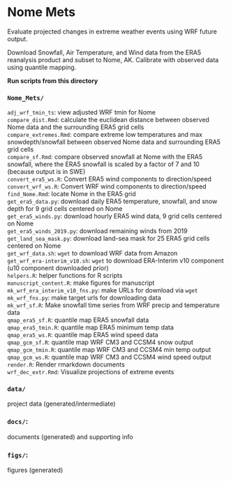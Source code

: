 # Nome Mets

Evaluate projected changes in extreme weather events using WRF future output.

Download Snowfall, Air Temperature, and Wind data from the ERA5 reanalysis product and subset to Nome, AK. 
Calibrate with observed data using quantile mapping.

**Run scripts from this directory**  

### `Nome_Mets/`
`adj_wrf_tmin_ts`: view adjusted WRF tmin for Nome  
`compare_dist.Rmd`: calculate the euclidean distance between observed Nome data and the surrounding ERA5 grid cells  
`compare_extremes.Rmd`: compare extreme low temperatures and max snowdepth/snowfall between observed Nome data and surrounding ERA5 grid cells  
`compare_sf.Rmd`: compare observed snowfall at Nome with the ERA5 snowfall, where the ERA5 snowfall is scaled by a factor of 7 and 10 (because output is in SWE)  
`convert_era5_ws.R`: Convert ERA5 wind components to direction/speed  
`convert_wrf_ws.R`: Convert WRF wind components to direction/speed  
`find_Nome.Rmd`: locate Nome in the ERA5 grid  
`get_era5_data.py`: download daily ERA5 temperature, snowfall, and snow depth for 9 grid cells centered on Nome  
`get_era5_winds.py`: download hourly ERA5 wind data, 9 grid cells centered on Nome  
`get_era5_winds_2019.py`: download remaining winds from 2019  
`get_land_sea_mask.py`: download land-sea mask for 25 ERA5 grid cells centered on Nome  
`get_wrf_data.sh`: `wget` to download WRF data from Amazon  
`get_wrf_era-interim_v10.sh`: `wget` to download ERA-Interim v10 component (u10 component downloaded prior)  
`helpers.R`: helper functions for R scripts  
`manuscript_content.R`: make figures for manuscript
`mk_wrf_era_interim_v10_fns.py`: make URLs for download via `wget`
`mk_wrf_fns.py`: make target urls for downloading data  
`mk_wrf_sf.R`: Make snowfall time series from WRF precip and temperature data  
`qmap_era5_sf.R`: quantile map ERA5 snowfall data   
`qmap_era5_tmin.R`: quantile map ERA5 minimum temp data  
`qmap_era5_ws.R`: quantile map ERA5 wind speed data   
`qmap_gcm_sf.R`: quantile map WRF CM3 and CCSM4 snow output  
`qmap_gcm_tmin.R`: quantile map WRF CM3 and CCSM4 min temp output  
`qmap_gcm_ws.R`: quantile map WRF CM3 and CCSM4 wind speed output  
`render.R`: Render rmarkdown documents  
`wrf_dec_extr.Rmd`: Visualize projections of extreme events

### `data/`
project data (generated/intermediate)

### `docs/`: 
documents (generated) and supporting info

### `figs/`: 
figures (generated)
